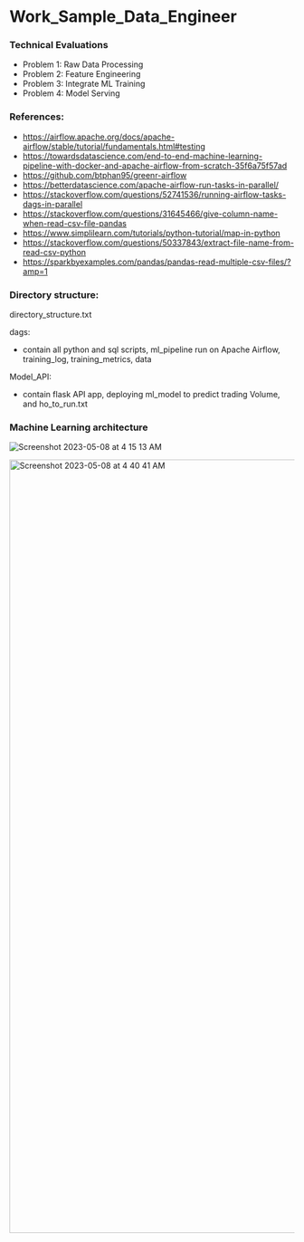 # Work_Sample_Data_Engineer
### Technical Evaluations

- Problem 1: Raw Data Processing  
- Problem 2: Feature Engineering
- Problem 3: Integrate ML Training
- Problem 4: Model Serving
### References: 
- https://airflow.apache.org/docs/apache-airflow/stable/tutorial/fundamentals.html#testing
- https://towardsdatascience.com/end-to-end-machine-learning-pipeline-with-docker-and-apache-airflow-from-scratch-35f6a75f57ad
- https://github.com/btphan95/greenr-airflow
- https://betterdatascience.com/apache-airflow-run-tasks-in-parallel/
- https://stackoverflow.com/questions/52741536/running-airflow-tasks-dags-in-parallel
- https://stackoverflow.com/questions/31645466/give-column-name-when-read-csv-file-pandas
- https://www.simplilearn.com/tutorials/python-tutorial/map-in-python
- https://stackoverflow.com/questions/50337843/extract-file-name-from-read-csv-python
- https://sparkbyexamples.com/pandas/pandas-read-multiple-csv-files/?amp=1

### Directory structure: 
directory_structure.txt

dags: 
- contain all python and sql scripts, ml_pipeline run on Apache Airflow, training_log, training_metrics, data

Model_API:
- contain flask API app, deploying ml_model to predict trading Volume, and ho_to_run.txt

### Machine Learning architecture
![Screenshot 2023-05-08 at 4 15 13 AM](https://user-images.githubusercontent.com/93171100/236777778-297e7f10-01a0-467c-82d5-218d319f6836.png)

<img width="1367" alt="Screenshot 2023-05-08 at 4 40 41 AM" src="https://user-images.githubusercontent.com/93171100/236777950-0e9d9121-0f58-498b-8c38-c23a8733d49a.png">
